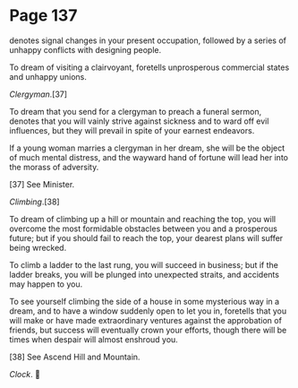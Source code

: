 # Page 137
denotes signal changes in your present occupation, followed by a series
of unhappy conflicts with designing people.


To dream of visiting a clairvoyant, foretells unprosperous commercial
states and unhappy unions.


_Clergyman_.[37]


To dream that you send for a clergyman to preach a funeral sermon,
denotes that you will vainly strive against sickness and to ward off
evil influences, but they will prevail in spite of your earnest endeavors.


If a young woman marries a clergyman in her dream, she will be the object
of much mental distress, and the wayward hand of fortune will lead her into
the morass of adversity.



[37] See Minister.


_Climbing_.[38]


To dream of climbing up a hill or mountain and reaching the top,
you will overcome the most formidable obstacles between you
and a prosperous future; but if you should fail to reach the top,
your dearest plans will suffer being wrecked.


To climb a ladder to the last rung, you will succeed in business;
but if the ladder breaks, you will be plunged into unexpected straits,
and accidents may happen to you.


To see yourself climbing the side of a house in some mysterious
way in a dream, and to have a window suddenly open to let you in,
foretells that you will make or have made extraordinary ventures
against the approbation of friends, but success will eventually
crown your efforts, though there will be times when despair
will almost enshroud you.



[38] See Ascend Hill and Mountain.


_Clock_.

